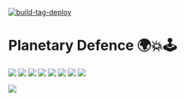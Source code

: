 [![build-tag-deploy](https://github.com/jrsmth/planetary-defence/actions/workflows/main.yaml/badge.svg)](https://github.com/jrsmth/planetary-defence/actions/workflows/main.yaml)

# Planetary Defence 🌍💥🕹

<a href=""><img src="https://img.shields.io/badge/html5-%23121013.svg?&logo=html5&logoColor=red"></a>
<a href=""><img src="https://img.shields.io/badge/css3-%23121013.svg?logo=css3&logoColor=blue" ></a>
<a href=""><img src="https://img.shields.io/badge/javascript-%23121013.svg?logo=javascript&logoColor=%23F7DF1E"></a>
<a href=""><img src="https://img.shields.io/badge/firebase-121013?&logo=firebase&logoColor=yellow" ></a>
<a href=""><img src="https://img.shields.io/badge/npm-121013?logo=npm&logoColor=red" ></a>
<a href=""><img src="https://img.shields.io/badge/github%20actions-%23121013.svg?&logo=githubactions&logoColor=blue" ></a>
<a href=""><img src="https://img.shields.io/badge/github%20pages-121013?&logo=github&logoColor=white"></a>
<a href=""><img src="https://img.shields.io/badge/markdown-%23121013.svg?&logo=markdown&logoColor=orange" ></a>

<img src="https://github.com/jrsmth/planetary-defence/assets/34093915/901205d8-0304-42bf-816e-e272b7b12f3a"></a>
